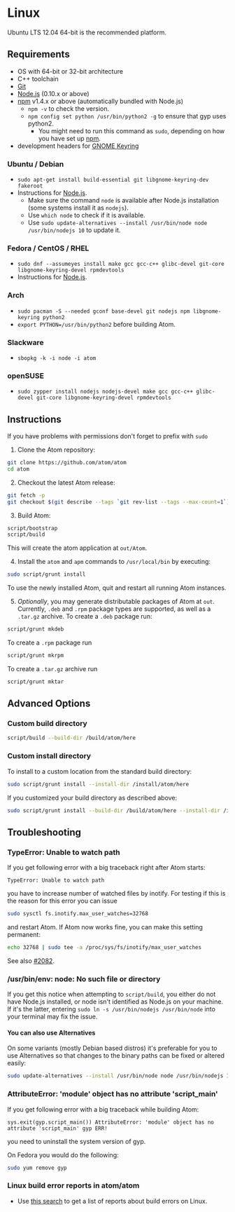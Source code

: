 # Linux

Ubuntu LTS 12.04 64-bit is the recommended platform.

## Requirements

  * OS with 64-bit or 32-bit architecture
  * C++ toolchain
  * [Git](https://git-scm.com/)
  * [Node.js](https://nodejs.org/en/download/) (0.10.x or above)
  * [npm](https://www.npmjs.com/) v1.4.x or above (automatically bundled with Node.js)
    * `npm -v` to check the version.
    * `npm config set python /usr/bin/python2 -g` to ensure that gyp uses python2.
      * You might need to run this command as `sudo`, depending on how you have set up [npm](https://github.com/joyent/node/wiki/Installing-Node.js-via-package-manager#ubuntu-mint-elementary-os).
  * development headers for [GNOME Keyring](https://wiki.gnome.org/Projects/GnomeKeyring)

### Ubuntu / Debian

* `sudo apt-get install build-essential git libgnome-keyring-dev fakeroot`
* Instructions for [Node.js](https://github.com/nodejs/node-v0.x-archive/wiki/Installing-Node.js-via-package-manager#debian-and-ubuntu-based-linux-distributions).
  * Make sure the command `node` is available after Node.js installation (some systems install it as `nodejs`).
  * Use `which node` to check if it is available.
  * Use `sudo update-alternatives --install /usr/bin/node node /usr/bin/nodejs 10` to update it.

### Fedora / CentOS / RHEL

* `sudo dnf --assumeyes install make gcc gcc-c++ glibc-devel git-core libgnome-keyring-devel rpmdevtools`
* Instructions for [Node.js](https://nodejs.org/en/download/package-manager/#enterprise-linux-and-fedora).

### Arch

* `sudo pacman -S --needed gconf base-devel git nodejs npm libgnome-keyring python2`
* `export PYTHON=/usr/bin/python2` before building Atom.

### Slackware

* `sbopkg -k -i node -i atom`

### openSUSE

* `sudo zypper install nodejs nodejs-devel make gcc gcc-c++ glibc-devel git-core libgnome-keyring-devel rpmdevtools`

## Instructions

If you have problems with permissions don't forget to prefix with `sudo`

1. Clone the Atom repository:

  ```sh
  git clone https://github.com/atom/atom
  cd atom
  ```

2. Checkout the latest Atom release:

  ```sh
  git fetch -p
  git checkout $(git describe --tags `git rev-list --tags --max-count=1`)
  ```

3. Build Atom:

  ```sh
  script/bootstrap
  script/build
  ```

  This will create the atom application at `out/Atom`.

4. Install the `atom` and `apm` commands to `/usr/local/bin` by executing:

  ```sh
  sudo script/grunt install
  ```

  To use the newly installed Atom, quit and restart all running Atom instances.

5. *Optionally*, you may generate distributable packages of Atom at `out`. Currently, `.deb` and `.rpm` package types are supported, as well as a `.tar.gz` archive. To create a `.deb` package run:

  ```sh
  script/grunt mkdeb
  ```

  To create a `.rpm` package run

  ```sh
  script/grunt mkrpm
  ```

  To create a `.tar.gz` archive run

  ```sh
  script/grunt mktar
  ```

## Advanced Options

### Custom build directory

```sh
script/build --build-dir /build/atom/here
```

### Custom install directory

To install to a custom location from the standard build directory:

```sh
sudo script/grunt install --install-dir /install/atom/here
```

If you customized your build directory as described above:

```sh
sudo script/grunt install --build-dir /build/atom/here --install-dir /install/atom/here
```

## Troubleshooting

### TypeError: Unable to watch path

If you get following error with a big traceback right after Atom starts:

  ```
  TypeError: Unable to watch path
  ```

you have to increase number of watched files by inotify.  For testing if
this is the reason for this error you can issue

  ```sh
  sudo sysctl fs.inotify.max_user_watches=32768
  ```

and restart Atom.  If Atom now works fine, you can make this setting permanent:

  ```sh
  echo 32768 | sudo tee -a /proc/sys/fs/inotify/max_user_watches
  ```

See also [#2082](https://github.com/atom/atom/issues/2082).

### /usr/bin/env: node: No such file or directory

If you get this notice when attempting to `script/build`, you either do not
have Node.js installed, or node isn't identified as Node.js on your machine.
If it's the latter, entering `sudo ln -s /usr/bin/nodejs /usr/bin/node` into
your terminal may fix the issue.

#### You can also use Alternatives

On some variants (mostly Debian based distros) it's preferable for you to use
Alternatives so that changes to the binary paths can be fixed or altered easily:

```sh
sudo update-alternatives --install /usr/bin/node node /usr/bin/nodejs 1 --slave /usr/bin/js js /usr/bin/nodejs
```

### AttributeError: 'module' object has no attribute 'script_main'

If you get following error with a big traceback while building Atom:

  ```
  sys.exit(gyp.script_main()) AttributeError: 'module' object has no attribute 'script_main' gyp ERR!
  ```

you need to uninstall the system version of gyp.

On Fedora you would do the following:

  ```sh
  sudo yum remove gyp
  ```

### Linux build error reports in atom/atom
* Use [this search](https://github.com/atom/atom/search?q=label%3Abuild-error+label%3Alinux&type=Issues)
  to get a list of reports about build errors on Linux.

